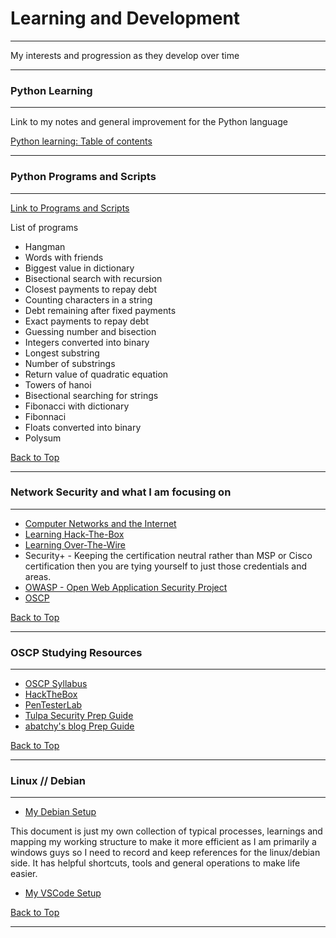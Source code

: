 # Learning and Development

---

My interests and progression as they develop over time

---

### Python Learning

---


Link to my notes and general improvement for the Python language

[Python learning: Table of contents](https://github.com/hoodieblanket/learningJourney/blob/master/Lets%20Learn%20Python/Lets%20Learn%20Python.md#table-of-contents)

---

### Python Programs and Scripts

---


[Link to Programs and Scripts](https://github.com/hoodieblanket/learningJourney/tree/master/Lets%20Learn%20Python/Programs%20and%20Scripts)

List of programs

* Hangman
* Words with friends
* Biggest value in dictionary
* Bisectional search with recursion
* Closest payments to repay debt
* Counting characters in a string
* Debt remaining after fixed payments
* Exact payments to repay debt
* Guessing number and bisection
* Integers converted into binary
* Longest substring
* Number of substrings
* Return value of quadratic equation
* Towers of hanoi
* Bisectional searching for strings
* Fibonacci with dictionary
* Fibonnaci
* Floats converted into binary
* Polysum

[Back to Top](#learning-and-development)

---

### Network Security and what I am focusing on

---


- [Computer Networks and the Internet](https://github.com/hoodieblanket/learningJourney/blob/master/Lets%20Learn%20Network%20Security/Computer%20Networks%20and%20the%20Internet.md)
- [Learning Hack-The-Box](https://github.com/hoodieblanket/learningJourney/blob/master/Lets%20Learn%20Network%20Security/Learning%20Hack-The-Box.md)
- [Learning Over-The-Wire](https://github.com/hoodieblanket/learningJourney/blob/master/Lets%20Learn%20Network%20Security/Learning%20Over-The-Wire.md)
- Security+  - Keeping the certification neutral rather than MSP or Cisco certification then you are tying yourself to just those credentials and areas.
- [OWASP - Open Web Application Security Project](https://www.owasp.org/index.php/Category:OWASP_Top_Ten_Project)
- [OSCP](https://www.offensive-security.com)

[Back to Top](#learning-and-development)

---

### OSCP Studying Resources

---


- [OSCP Syllabus](https://www.offensive-security.com/pwk-syllabus/)
- [HackTheBox](https://www.hackthebox.eu/)
- [PenTesterLab](https://pentesterlab.com/)
- [Tulpa Security Prep Guide](https://tulpa-security.com/2016/09/19/prep-guide-for-offsecs-pwk/)
- [abatchy's blog Prep Guide](https://www.abatchy.com/2017/03/how-to-prepare-for-pwkoscp-noob.html)

[Back to Top](#learning-and-development)

---

### Linux // Debian

---


- [My Debian Setup](https://github.com/hoodieblanket/learningJourney/blob/master/Lets%20Learn%20Linux/Debian%20Setup.md)

This document is just my own collection of typical processes, learnings and mapping my working structure to make it more efficient as I am primarily a windows guys so I need to record and keep references for the linux/debian side. It has helpful shortcuts, tools and general operations to make life easier.

- [My VSCode Setup](https://github.com/hoodieblanket/learningJourney/blob/master/Lets%20Learn%20VSCode/VSCode%20Setup.md)

[Back to Top](#learning-and-development)

---
